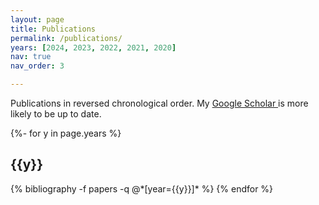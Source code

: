 ```yaml
---
layout: page
title: Publications
permalink: /publications/
years: [2024, 2023, 2022, 2021, 2020]
nav: true
nav_order: 3

---
```

Publications in reversed chronological order. My <a href="https://scholar.google.com/citations?user=tQTAiXwAAAAJ&hl=en"> Google Scholar </a> is more likely to be up to date.

<!-- _pages/publications.md -->
<div class="publications">

{%- for y in page.years %}
  <h2 class="year">{{y}}</h2>
  {% bibliography -f papers -q @*[year={{y}}]* %}
{% endfor %}

</div>